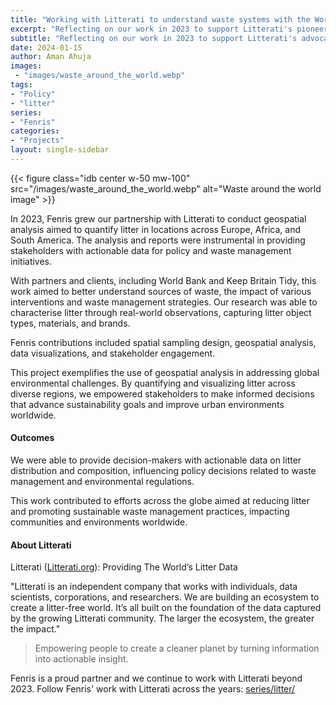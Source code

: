 ```yaml
---
title: "Working with Litterati to understand waste systems with the World Bank (2023)"
excerpt: "Reflecting on our work in 2023 to support Litterati's pioneering efforts to understand the magnitude and causes of litter around the world."
subtitle: "Reflecting on our work in 2023 to support Litterati's advocacy pioneering efforts to understand the magnitude and causes of litter around the world."
date: 2024-01-15
author: Aman Ahuja
images:
 - "images/waste_around_the_world.webp"
tags:
- "Policy"
- "litter"
series:
- "Fenris"
categories: 
- "Projects"
layout: single-sidebar
---
```


{{< figure class="idb center w-50 mw-100" 
  src="/images/waste_around_the_world.webp" 
    alt="Waste around the world image" >}}

In 2023, Fenris grew our partnership with Litterati to conduct geospatial analysis aimed to quantify litter in locations across Europe, Africa, and South America. The analysis and reports were instrumental in providing stakeholders with actionable data for policy and waste management initiatives.

With partners and clients, including World Bank and Keep Britain Tidy, this work aimed to better understand sources of waste, the impact of various interventions and waste management strategies. Our research was able to characterise litter through real-world observations, capturing litter object types, materials, and brands. 

Fenris contributions included spatial sampling design, geospatial analysis, data visualizations, and stakeholder engagement. 

This project exemplifies the use of geospatial analysis in addressing global environmental challenges. By quantifying and visualizing litter across diverse regions, we empowered stakeholders to make informed decisions that advance sustainability goals and improve urban environments worldwide.

#### Outcomes

We were able to provide decision-makers with actionable data on litter distribution and composition, influencing policy decisions related to waste management and environmental regulations.

This work contributed to efforts across the globe aimed at reducing litter and promoting sustainable waste management practices, impacting communities and environments worldwide.

#### About Litterati 

Litterati ([Litterati.org](https://litterati.org)): Providing The World’s Litter Data

"Litterati is an independent company that works with individuals, data scientists, corporations, and researchers. We are building an ecosystem to create a litter-free world. It’s all built on the foundation of the data captured by the growing Litterati community. The larger the ecosystem, the greater the impact."

> Empowering people to create a cleaner planet by turning information into actionable insight.

Fenris is a proud partner and we continue to work with Litterati beyond 2023. Follow Fenris' work with Litterati across the years: [series/litter/](/series/litter)

<!-- 
Technologies Used
* Geospatial Tools: QGIS, ArcGIS for spatial analysis and mapping.
* Statistical Analysis: Rstats and Python for data processing and methodological improvements.
* Collaboration Tools: JupyterLab, RStudio
* Visualization libraries: ArcGIS dashboards and maps, Streamlit, and various open source libraries
--> 
